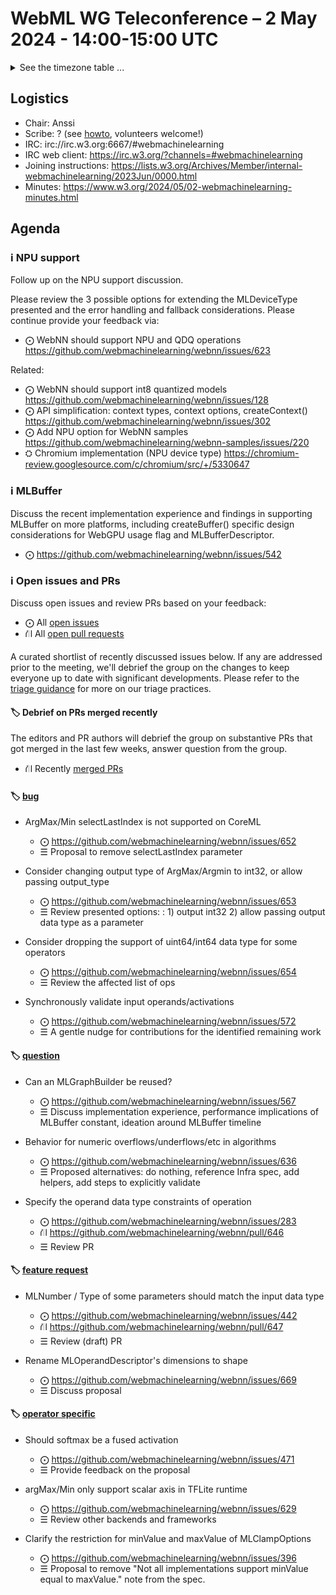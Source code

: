 # WebML WG Teleconference – 2 May 2024 - 14:00-15:00 UTC

<details><summary>See the timezone table ...</summary>
<table>
<tr><td> San Francisco <td> Thu, 2 May 2024 <td> 07:00 <td> UTC-7 hours 
<tr><td> Boston <td> Thu, 2 May 2024 <td> 10:00 <td> UTC-4 hours  
<tr><td> London <td> Thu, 2 May 2024 <td> 15:00 <td> UTC+1 hours  
<tr><td> Berlin <td> Thu, 2 May 2024 <td> 16:00 <td> UTC+2 hours 
<tr><td> Helsinki <td> Thu, 2 May 2024 <td> 17:00 <td> UTC+3 hours 
<tr><td> Shanghai <td> Thu, 2 May 2024 <td> 22:00 <td> UTC+8 hours
<tr><td> Tokyo <td> Thu, 2 May 2024 <td> 23:00 <td> UTC+9 hours
<tr><td> UTC <td> Thu, 2 May 2024 <td colspan=2> 14:00 UTC
</table>

Other locations: https://www.timeanddate.com/worldclock/fixedtime.html?iso=20240502T14
</details>

## Logistics

* Chair: Anssi
* Scribe: ? (see [howto](https://github.com/webmachinelearning/meetings/blob/main/scribe-howto.md), volunteers welcome!)
* IRC: irc://irc.w3.org:6667/#webmachinelearning
* IRC web client: https://irc.w3.org/?channels=#webmachinelearning
* Joining instructions: https://lists.w3.org/Archives/Member/internal-webmachinelearning/2023Jun/0000.html
* Minutes: https://www.w3.org/2024/05/02-webmachinelearning-minutes.html

## Agenda

### ℹ️ NPU support

Follow up on the NPU support discussion.

Please review the 3 possible options for extending the MLDeviceType presented and the error handling and fallback considerations. Please continue provide your feedback via:

- ⨀ WebNN should support NPU and QDQ operations https://github.com/webmachinelearning/webnn/issues/623

Related:

- ⨀ WebNN should support int8 quantized models https://github.com/webmachinelearning/webnn/issues/128
- ⨀ API simplification: context types, context options, createContext() https://github.com/webmachinelearning/webnn/issues/302
- ⨀ Add NPU option for WebNN samples https://github.com/webmachinelearning/webnn-samples/issues/220
- ⛭ Chromium implementation (NPU device type) https://chromium-review.googlesource.com/c/chromium/src/+/5330647

### ℹ️ MLBuffer

Discuss the recent implementation experience and findings in supporting MLBuffer on more platforms, including createBuffer() specific design considerations for WebGPU usage flag and MLBufferDescriptor.

- ⨀ https://github.com/webmachinelearning/webnn/issues/542

### ℹ️ Open issues and PRs

Discuss open issues and review PRs based on your feedback:

- ⨀ All [open issues](https://github.com/webmachinelearning/webnn/issues)
- ⛙ All [open pull requests](https://github.com/webmachinelearning/webnn/pulls)

A curated shortlist of recently discussed issues below. If any are addressed prior to the meeting, we'll debrief the group on the changes to keep everyone up to date with significant developments. Please refer to the [triage guidance](https://github.com/webmachinelearning/webnn/blob/main/docs/IssueTriage.md) for more on our triage practices.

#### 🏷️ Debrief on PRs merged recently

The editors and PR authors will debrief the group on substantive PRs that got merged in the last few weeks, answer question from the group.

- ⛙ Recently [merged PRs](https://github.com/webmachinelearning/webnn/pulls?q=is%3Apr+is%3Amerged)

#### 🏷️ [bug](https://github.com/webmachinelearning/webnn/labels/bug)

- ArgMax/Min selectLastIndex is not supported on CoreML
  - ⨀ https://github.com/webmachinelearning/webnn/issues/652
  - ☰ Proposal to remove selectLastIndex parameter

- Consider changing output type of ArgMax/Argmin to int32, or allow passing output_type
  - ⨀ https://github.com/webmachinelearning/webnn/issues/653
  - ☰ Review presented options: : 1) output int32 2) allow passing output data type as a parameter

- Consider dropping the support of uint64/int64 data type for some operators
  - ⨀ https://github.com/webmachinelearning/webnn/issues/654
  - ☰ Review the affected list of ops

- Synchronously validate input operands/activations 
  - ⨀ https://github.com/webmachinelearning/webnn/issues/572
  - ☰ A gentle nudge for contributions for the identified remaining work

#### 🏷️ [question](https://github.com/webmachinelearning/webnn/labels/question)

- Can an MLGraphBuilder be reused?
  - ⨀ https://github.com/webmachinelearning/webnn/issues/567 
  - ☰ Discuss implementation experience, performance implications of MLBuffer constant, ideation around MLBuffer timeline

- Behavior for numeric overflows/underflows/etc in algorithms
  - ⨀ https://github.com/webmachinelearning/webnn/issues/636
  - ☰ Proposed alternatives: do nothing, reference Infra spec, add helpers, add steps to explicitly validate

- Specify the operand data type constraints of operation
  - ⨀ https://github.com/webmachinelearning/webnn/issues/283
  - ⛙ https://github.com/webmachinelearning/webnn/pull/646
  - ☰ Review PR

#### 🏷️ [feature request](https://github.com/webmachinelearning/webnn/labels/feature%20request)

- MLNumber / Type of some parameters should match the input data type
  - ⨀ https://github.com/webmachinelearning/webnn/issues/442
  - ⛙ https://github.com/webmachinelearning/webnn/pull/647
  - ☰ Review (draft) PR

- Rename MLOperandDescriptor's dimensions to shape
  - ⨀ https://github.com/webmachinelearning/webnn/issues/669 
  - ☰ Discuss proposal

#### 🏷️ [operator specific](https://github.com/webmachinelearning/webnn/labels/operator%20specific)

- Should softmax be a fused activation
  - ⨀ https://github.com/webmachinelearning/webnn/issues/471
  - ☰ Provide feedback on the proposal

- argMax/Min only support scalar axis in TFLite runtime
  - ⨀ https://github.com/webmachinelearning/webnn/issues/629
  - ☰ Review other backends and frameworks

- Clarify the restriction for minValue and maxValue of MLClampOptions
  - ⨀ https://github.com/webmachinelearning/webnn/issues/396
  - ☰ Proposal to remove "Not all implementations support minValue equal to maxValue." note from the spec.
